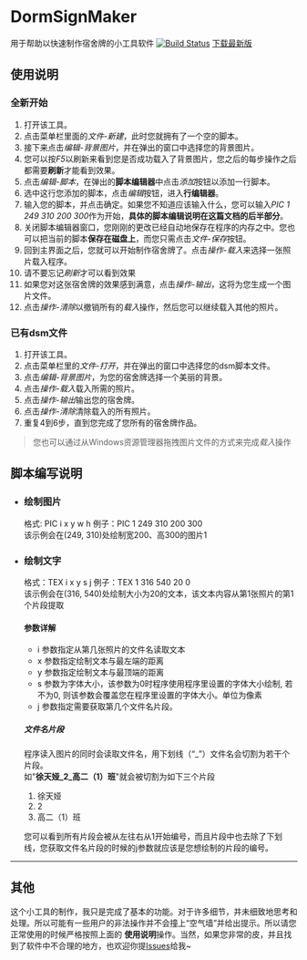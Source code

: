 # DormSignMaker
用于帮助以快速制作宿舍牌的小工具软件
[![Build Status](https://www.travis-ci.org/GeniusJunDao/DormSignMaker.svg?branch=master)](https://www.travis-ci.org/GeniusJunDao/DormSignMaker)
[下载最新版](https://github.com/GeniusJunDao/DormSignMaker/releases)
## 使用说明
### 全新开始
1. 打开该工具。
1. 点击菜单栏里面的*文件-新建*，此时您就拥有了一个空的脚本。
1. 接下来点击*编辑-背景图片*，并在弹出的窗口中选择您的背景图片。
1. 您可以按*F5*以刷新来看到您是否成功载入了背景图片，您之后的每步操作之后都需要**刷新**才能看到效果。
1. 点击*编辑-脚本*，在弹出的**脚本编辑器**中点击*添加*按钮以添加一行脚本。
1. 选中这行您添加的脚本，点击*编辑*按钮，进入**行编辑器**。
1. 输入您的脚本，并点击确定。如果您不知道应该输入什么，您可以输入*PIC 1 249 310 200 300*作为开始，**具体的脚本编辑说明在这篇文档的后半部分**。
1. 关闭脚本编辑器窗口，您刚刚的更改已经自动地保存在程序的内存之中。您也可以把当前的脚本**保存在磁盘上**，而您只需点击*文件-保存*按钮。
1. 回到主界面之后，您就可以开始制作宿舍牌了。点击*操作-载入*来选择一张照片载入程序。
1. 请不要忘记*刷新*才可以看到效果
1. 如果您对这张宿舍牌的效果感到满意，点击*操作-输出*，这将为您生成一个图片文件。
1. 点击*操作-清除*以撤销所有的*载入*操作，然后您可以继续载入其他的照片。
### 已有dsm文件
1. 打开该工具。
1. 点击菜单栏里的*文件-打开*，并在弹出的窗口中选择您的dsm脚本文件。
1. 点击*编辑-背景图片*，为您的宿舍牌选择一个美丽的背景。
1. 点击*操作-载入*载入所需的照片。
1. 点击*操作-输出*输出您的宿舍牌。
1. 点击*操作-清除*清除载入的所有照片。
1. 重复4到6步，直到您完成了您所有的宿舍牌作品。

> 您也可以通过从Windows资源管理器拖拽图片文件的方式来完成*载入*操作

## 脚本编写说明
- ### 绘制图片
    格式: PIC i x y w h 
    例子：PIC 1 249 310 200 300  
    该示例会在(249, 310)处绘制宽200、高300的图片1  
- ### 绘制文字
    格式：TEX i x y s j
    例子：TEX 1 316 540 20 0  
    该示例会在(316, 540)处绘制大小为20的文本，该文本内容从第1张照片的第1个片段提取
    #### 参数详解
    - i 参数指定从第几张照片的文件名读取文本
    - x 参数指定绘制文本与最左端的距离
    - y 参数指定绘制文本与最顶端的距离
    - s 参数为字体大小，该参数为0时程序使用程序里设置的字体大小绘制, 若不为0, 则该参数会覆盖您在程序里设置的字体大小。单位为像素
    - j 参数指定需要获取第几个文件名片段。
    ##### 文件名片段
    程序读入图片的同时会读取文件名，用下划线（“_”）文件名会切割为若干个片段。  
    如"**徐天娅_2_高二（1）班**"就会被切割为如下三个片段  
    1. 徐天娅
    1. 2
    1. 高二（1）班  

    您可以看到所有片段会被从左往右从1开始编号，而且片段中也去除了下划线，您获取文件名片段的时候的j参数就应该是您想绘制的片段的编号。
------------
## 其他
这个小工具的制作，我只是完成了基本的功能。对于许多细节，并未细致地思考和处理。所以可能有一些用户的非法操作并不会撞上“空气墙”并给出提示。所以请您正常使用的时候严格按照上面的
**使用说明**操作。当然，如果您非常的皮，并且找到了软件中不合理的地方，也欢迎你提[Issues](https://github.com/GeniusJunDao/DormSignMaker/issues)给我~
